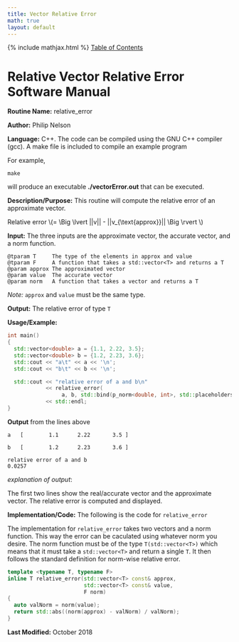 ```yaml
---
title: Vector Relative Error
math: true
layout: default
---
```

{% include mathjax.html %}
<a href="https://philipnelson5.github.io/math4610/SoftwareManual"> Table of Contents </a>
# Relative Vector Relative Error Software Manual

**Routine Name:** relative_error

**Author:** Philip Nelson

**Language:** C++. The code can be compiled using the GNU C++ compiler (gcc). A make file is included to compile an example program

For example,

```
make
```

will produce an executable **./vectorError.out** that can be executed.

**Description/Purpose:** This routine will compute the relative error of an approximate vector.

Relative error \\(= \Big \lvert ||v|| - ||v_{\text{approx}}|| \Big \rvert \\)

**Input:** The three inputs are the approximate vector, the accurate vector, and a norm function.

```
@tparam T     The type of the elements in approx and value
@tparam F     A function that takes a std::vector<T> and returns a T
@param approx The approximated vector
@param value  The accurate vector
@param norm   A function that takes a vector and returns a T
```

_Note:_ `approx` and `value` must be the same type.

**Output:** The relative error of type `T`

**Usage/Example:**

``` c++
int main()
{
  std::vector<double> a = {1.1, 2.22, 3.5};
  std::vector<double> b = {1.2, 2.23, 3.6};
  std::cout << "a\t" << a << '\n';
  std::cout << "b\t" << b << '\n';

  std::cout << "relative error of a and b\n"
            << relative_error(
                 a, b, std::bind(p_norm<double, int>, std::placeholders::_1, 2))
            << std::endl;
}
```

**Output** from the lines above
```
a	[        1.1      2.22       3.5 ]

b	[        1.2      2.23       3.6 ]

relative error of a and b
0.0257
```

_explanation of output_:

The first two lines show the real/accurate vector and the approximate vector.
The relative error is computed and displayed.

**Implementation/Code:** The following is the code for `relative_error`

The implementation for `relative_error` takes two vectors and a norm function. This way the error can be caculated using whatever norm you desire. The norm function must be of the type `T(std::vector<T>)` which means that it must take a `std::vector<T>` and return a single `T`. It then follows the standard definition for norm-wise relative error.

``` c++
template <typename T, typename F>
inline T relative_error(std::vector<T> const& approx,
                        std::vector<T> const& value,
                        F norm)
{
  auto valNorm = norm(value);
  return std::abs((norm(approx) - valNorm) / valNorm);
}
```

**Last Modified:** October 2018
